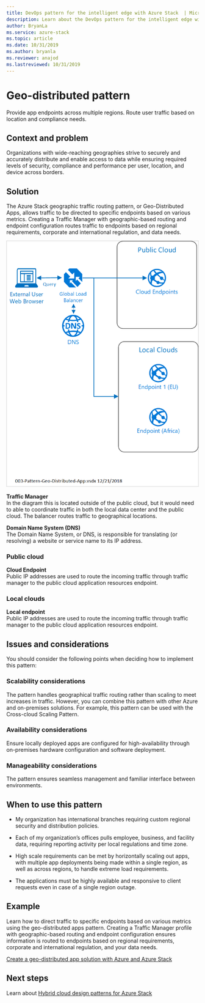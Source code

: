 ```yaml
---
title: DevOps pattern for the intelligent edge with Azure Stack  | Microsoft Docs
description: Learn about the DevOps pattern for the intelligent edge with Azure Stack.
author: BryanLa
ms.service: azure-stack
ms.topic: article
ms.date: 10/31/2019
ms.author: bryanla
ms.reviewer: anajod
ms.lastreviewed: 10/31/2019
---
```


# Geo-distributed pattern

Provide app endpoints across multiple regions. Route user traffic based on location and compliance needs.

## Context and problem

Organizations with wide-reaching geographies strive to securely and accurately distribute and enable access to data while ensuring required levels of security, compliance and performance per user, location, and device across borders.

## Solution

The Azure Stack geographic traffic routing pattern, or Geo-Distributed Apps, allows traffic to be directed to specific endpoints based on various metrics. Creating a Traffic Manager with geographic-based routing and endpoint configuration routes traffic to endpoints based on regional requirements, corporate and international regulation, and data needs.

![Geo-distributed pattern](media/solution-overview-geo-distributed/geo-distribution.png)

**Traffic Manager**  
In the diagram this is located outside of the public cloud, but it would need to able to coordinate traffic in both the local data center and the public cloud. The balancer routes traffic to geographical locations.

**Domain Name System (DNS)**  
The Domain Name System, or DNS, is responsible for translating (or resolving) a website or service name to its IP address.

### Public cloud

**Cloud Endpoint**  
Public IP addresses are used to route the incoming traffic through traffic manager to the public cloud application resources endpoint.  

### Local clouds

**Local endpoint**  
Public IP addresses are used to route the incoming traffic through traffic manager to the public cloud application resources endpoint.

## Issues and considerations

You should consider the following points when deciding how to implement this pattern:

### Scalability considerations

The pattern handles geographical traffic routing rather than scaling to meet increases in traffic. However, you can combine this pattern with other Azure and on-premises solutions. For example, this pattern can be used with the Cross-cloud Scaling Pattern.

### Availability considerations

Ensure locally deployed apps are configured for high-availability through on-premises hardware configuration and software deployment.

### Manageability considerations

The pattern ensures seamless management and familiar interface between environments.

## When to use this pattern

-   My organization has international branches requiring custom regional security and distribution policies.

-   Each of my organization’s offices pulls employee, business, and facility data, requiring reporting activity per local regulations and time zone.

-   High scale requirements can be met by horizontally scaling out apps, with multiple app deployments being made within a single region, as well as across regions, to handle extreme load requirements.

-   The applications must be highly available and responsive to client requests even in case of a single region outage.

## Example

Learn how to direct traffic to specific endpoints based on various metrics using the geo-distributed apps pattern. Creating a Traffic Manager profile with geographic-based routing and endpoint configuration ensures information is routed to endpoints based on regional requirements, corporate and international regulation, and your data needs.

[Create a geo-distributed app solution with Azure and Azure Stack](solution-deployment-guide-geo-distributed.md)

## Next steps

Learn about [Hybrid cloud design patterns for Azure Stack](overview-app-design-considerations.md)
